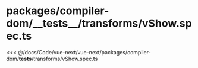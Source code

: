 # packages/compiler-dom/\_\_tests\_\_/transforms/vShow.spec.ts

<<< @/docs/Code/vue-next/vue-next/packages/compiler-dom/__tests__/transforms/vShow.spec.ts
